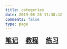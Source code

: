 ```yaml
---
title: categories
date: 2019-08-28 17:30:42
comments: false
type: page
---
```


<p align="center" style="display: inline;margin-top: 60px;font-size: 20px;font-weight: bold;color: #555555;">
    <a href="/blog/categories/notes/">笔记</a>&nbsp;&nbsp;&nbsp;&nbsp;
    <a href="/blog/categories/courses/">教程</a>&nbsp;&nbsp;&nbsp;&nbsp;
    <a href="/blog/categories/practice/">练习</a>
    <!--针对不会自动生成具体的分类列表，直接用链接引导-->
</p>